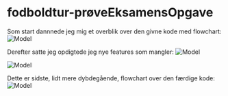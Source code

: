 # fodboldtur-prøveEksamensOpgave

Som start dannnede jeg mig et overblik over den givne kode med flowchart:
![Model]()


Derefter satte jeg opdigtede jeg nye features som mangler:
![Model]()

![Model]()


Dette er sidste, lidt mere dybdegående, flowchart over den færdige kode:
![Model]()
